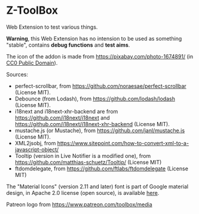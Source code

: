 # Z-ToolBox
Web Extension to test various things.

**Warning**, this Web Extension has no intension to be used as something "stable", contains **debug functions** and **test aims**. 

The icon of the addon is made from https://pixabay.com/photo-1674891/ (in [CC0 Public Domain](https://pixabay.com/fr/service/terms/#usage)).

Sources:
- perfect-scrollbar, from https://github.com/noraesae/perfect-scrollbar (License MIT).
- Debounce (from Lodash), from https://github.com/lodash/lodash (License MIT).
- i18next and i18next-xhr-backend are from https://github.com/i18next/i18next and https://github.com/i18next/i18next-xhr-backend (License MIT).
- mustache.js (or Mustache), from https://github.com/janl/mustache.js (License MIT).
- XML2jsobj, from https://www.sitepoint.com/how-to-convert-xml-to-a-javascript-object/
- Tooltip (version in Live Notifier is a modified one), from https://github.com/matthias-schuetz/Tooltip/ (License MIT)
- ftdomdelegate, from https://github.com/ftlabs/ftdomdelegate (License MIT)


The "Material Icons" (version 2.11 and later) font is part of Google material design, in Apache 2.0 license (open source), is available [here](https://google.github.io/material-design-icons/).

Patreon logo from https://www.patreon.com/toolbox/media